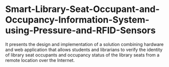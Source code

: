 # Smart-Library-Seat-Occupant-and-Occupancy-Information-System-using-Pressure-and-RFID-Sensors
It presents the design and implementation of a solution combining hardware and web application that allows students and librarians to verify the identity of library seat occupants and occupancy status of the library seats from a remote location over the Internet. 
